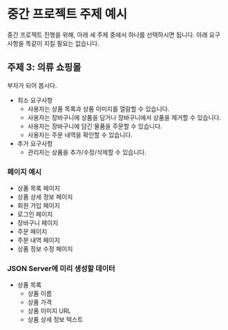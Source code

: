 # 중간 프로젝트 주제 예시

중간 프로젝트 진행을 위해, 아래 세 주제 중에서 하나를 선택하시면 됩니다. 아래 요구사항을 똑같이 지킬 필요는 없습니다.

## 주제 3: 의류 쇼핑몰

부자가 되어 봅시다.

- 최소 요구사항
  - 사용자는 상품 목록과 상품 이미지를 열람할 수 있습니다.
  - 사용자는 장바구니에 상품을 담거나 장바구니에서 상품을 제거할 수 있습니다.
  - 사용자는 장바구니에 담긴 물품을 주문할 수 있습니다.
  - 사용자는 주문 내역을 확인할 수 있습니다.
- 추가 요구사항
  - 관리자는 상품을 추가/수정/삭제할 수 있습니다.

### 페이지 예시

- 상품 목록 페이지
- 상품 상세 정보 페이지
- 회원 가입 페이지
- 로그인 페이지
- 장바구니 페이지
- 주문 페이지
- 주문 내역 페이지
- 상품 정보 수정 페이지

### JSON Server에 미리 생성할 데이터

- 상품 목록
  - 상품 이름
  - 상품 가격
  - 상품 이미지 URL
  - 상품 상세 정보 텍스트
